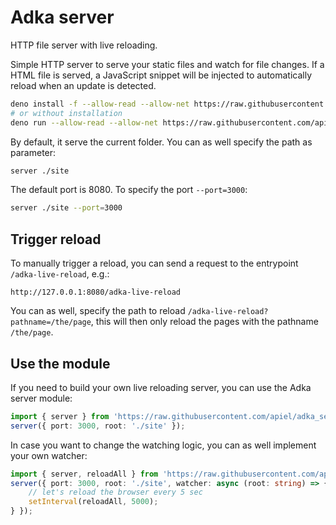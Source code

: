 # Adka server

HTTP file server with live reloading.

Simple HTTP server to serve your static files and watch for file changes. If a HTML file is served, a JavaScript snippet will be injected to automatically reload when an update is detected.

```sh
deno install -f --allow-read --allow-net https://raw.githubusercontent.com/apiel/adka_server/master/server.ts
# or without installation
deno run --allow-read --allow-net https://raw.githubusercontent.com/apiel/adka_server/master/server.ts
```

By default, it serve the current folder. You can as well specify the path as parameter:

```sh
server ./site
```

The default port is 8080. To specify the port `--port=3000`:

```sh
server ./site --port=3000
```

## Trigger reload

To manually trigger a reload, you can send a request to the entrypoint `/adka-live-reload`, e.g.:

```
http://127.0.0.1:8080/adka-live-reload
```

You can as well, specify the path to reload `/adka-live-reload?pathname=/the/page`, this will then only reload the pages with the pathname `/the/page`.

## Use the module

If you need to build your own live reloading server, you can use the Adka server module:

```ts
import { server } from 'https://raw.githubusercontent.com/apiel/adka_server/master/mod.ts';
server({ port: 3000, root: './site' });
```

In case you want to change the watching logic, you can as well implement your own watcher:

```ts
import { server, reloadAll } from 'https://raw.githubusercontent.com/apiel/adka_server/master/mod.ts';
server({ port: 3000, root: './site', watcher: async (root: string) => {
    // let's reload the browser every 5 sec
    setInterval(reloadAll, 5000);
} });
```
